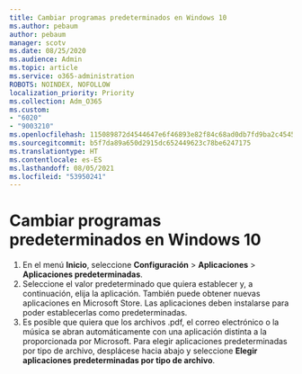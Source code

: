 ```yaml
---
title: Cambiar programas predeterminados en Windows 10
ms.author: pebaum
author: pebaum
manager: scotv
ms.date: 08/25/2020
ms.audience: Admin
ms.topic: article
ms.service: o365-administration
ROBOTS: NOINDEX, NOFOLLOW
localization_priority: Priority
ms.collection: Adm_O365
ms.custom:
- "6020"
- "9003210"
ms.openlocfilehash: 115089872d4544647e6f46893e82f84c68ad0db7fd9ba2c454590929f599888e
ms.sourcegitcommit: b5f7da89a650d2915dc652449623c78be6247175
ms.translationtype: HT
ms.contentlocale: es-ES
ms.lasthandoff: 08/05/2021
ms.locfileid: "53950241"
---
```

# <a name="change-default-programs-in-windows-10"></a>Cambiar programas predeterminados en Windows 10

1. En el menú **Inicio**, seleccione **Configuración** > **Aplicaciones** > **Aplicaciones predeterminadas**.
2. Seleccione el valor predeterminado que quiera establecer y, a continuación, elija la aplicación. También puede obtener nuevas aplicaciones en Microsoft Store. Las aplicaciones deben instalarse para poder establecerlas como predeterminadas.
3. Es posible que quiera que los archivos .pdf, el correo electrónico o la música se abran automáticamente con una aplicación distinta a la proporcionada por Microsoft. Para elegir aplicaciones predeterminadas por tipo de archivo, desplácese hacia abajo y seleccione **Elegir aplicaciones predeterminadas por tipo de archivo**.